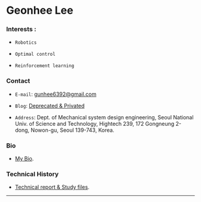 
# Geonhee Lee 

<!--img src="./images/profile2.png" width="300" height="360"  class="center"-->



### Interests : 
- `Robotics`

- `Optimal control`

- `Reinforcement learning`




### Contact

-  `E-mail`:   gunhee6392@gmail.com

-  `Blog`:     [Deprecated & Privated](https://blog.naver.com/rjsgml6392)

-  `Address`:  Dept. of Mechanical system design engineering, Seoul National Univ. of Science and Technology, Hightech 239, 172 Gongneung 2-dong, Nowon-gu, Seoul 139-743, Korea.





###  Bio

-  [My Bio](./profile.html).
 


 

###  Technical History

-  [Technical report & Study files](https://geonhee-lee.github.io/).



---
